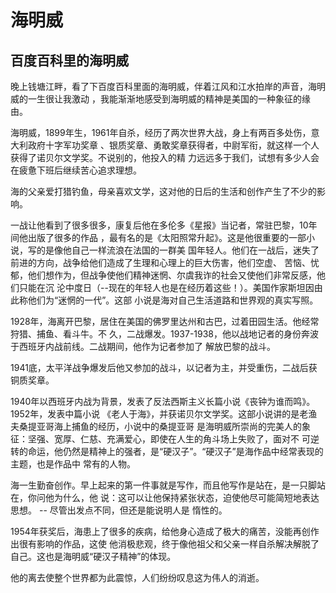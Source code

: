 海明威
======

百度百科里的海明威
------------------

晚上钱塘江畔，看了下百度百科里面的海明威，伴着江风和江水拍岸的声音，海明威的一生很让我激动
，我能渐渐地感受到海明威的精神是美国的一种象征的缘由。

海明威，1899年生，1961年自杀，经历了两次世界大战，身上有两百多处伤，意大利政府十字军功奖章
、银质奖章、勇敢奖章获得者，中尉军衔，就这样一个人获得了诺贝尔文学奖。不说别的，他投入的精
力远远多于我们，试想有多少人会在疲惫下班后继续苦心追求理想。

海的父亲爱打猎钓鱼，母亲喜欢文学，这对他的日后的生活和创作产生了不少的影响。

一战让他看到了很多很多，康复后他在多伦多《星报》当记者，常驻巴黎，10年间他出版了很多的作品
，最有名的是《太阳照常升起》。这是他很重要的一部小说，写的是像他自己一样流浪在法国的一群美
国年轻人。他们在一战后，迷失了前进的方向，战争给他们造成了生理和心理上的巨大伤害，他们空虚、
苦恼、忧郁，他们想作为，但战争使他们精神迷惘、尔虞我诈的社会又使他们非常反感，他们只能在沉
沦中度日（--现在的年轻人也是在经历着这些！）。美国作家斯坦因由此称他们为“迷惘的一代”。这部
小说是海对自己生活道路和世界观的真实写照。

1928年，海离开巴黎，居住在美国的佛罗里达州和古巴，过着田园生活。他经常狩猎、捕鱼、看斗牛。不
久，二战爆发。1937-1938，他以战地记者的身份奔波于西班牙内战前线。二战期间，他作为记者参加了
解放巴黎的战斗。

1941底，太平洋战争爆发后他又参加的战斗，以记者为主，并受重伤，二战后获铜质奖章。

1940年以西班牙内战为背景，发表了反法西斯主义长篇小说《丧钟为谁而鸣》。1952年，发表中篇小说
《老人于海》，并获诺贝尔文学奖。这部小说讲的是老渔夫桑提亚哥海上捕鱼的经历，小说中的桑提亚哥
是海明威所崇尚的完美人的象征：坚强、宽厚、仁慈、充满爱心，即使在人生的角斗场上失败了，面对不
可逆转的命运，他仍然是精神上的强者，是“硬汉子”。“硬汉子”是海作品中经常表现的主题，也是作品中
常有的人物。

海一生勤奋创作。早上起来的第一件事就是写作，而且他写作是站在，是一只脚站在，你问他为什么，他
说：这可以让他保持紧张状态，迫使他尽可能简短地表达思想。 -- 尽管出发点不同，但还是能说明人是
惰性的。

1954年获奖后，海患上了很多的疾病，给他身心造成了极大的痛苦，没能再创作出很有影响的作品，这使
他消极悲观，终于像他祖父和父亲一样自杀解决解脱了自己。这也是海明威“硬汉子精神”的体现。

他的离去使整个世界都为此震惊，人们纷纷叹息这为伟人的消逝。

